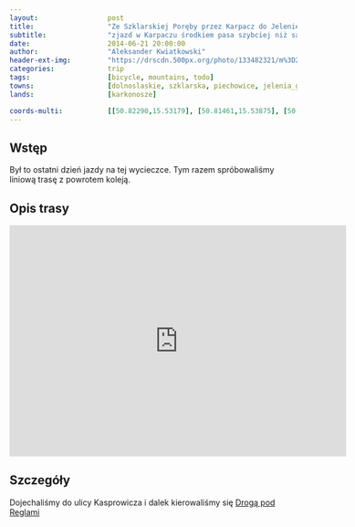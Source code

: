 ```yaml
---
layout:                 post
title:                  "Ze Szklarskiej Poręby przez Karpacz do Jeleniej Góry"
subtitle:               "zjazd w Karpaczu środkiem pasa szybciej niż samochody"
date:                   2014-06-21 20:00:00
author:                 "Aleksander Kwiatkowski"
header-ext-img:         "https://drscdn.500px.org/photo/133482321/m%3D2048/c89184b6ac780414fe4d75d3c687c503"
categories:             trip
tags:                   [bicycle, mountains, todo]
towns:                  [dolnoslaskie, szklarska, piechowice, jelenia_gora, podgorzyn, karpacz, myslakowice]
lands:                  [karkonosze]

coords-multi:           [[50.82290,15.53179], [50.81461,15.53875], [50.81688,15.60561], [50.80848,15.66397], [50.79416,15.69796], [50.79188,15.71624], [50.78618,15.71521], [50.78656,15.72114], [50.77446,15.72732], [50.77630,15.76010], [50.78691,15.75993], [50.79337,15.74339], [50.80929,15.76124], [50.81461,15.76231], [50.81871,15.73689], [50.82571,15.72573], [50.83438,15.73259], [50.84441,15.74083], [50.85698,15.73131], [50.87107,15.73337], [50.88379,15.74418], [50.89809,15.73208], [50.90258,15.74727], [50.90236,15.75491]]
---
```


[wiki-pod-reglami]:               https://pl.wikipedia.org/wiki/Droga_pod_Reglami_(Karkonosze)

[vimeo-1]:                        https://vimeo.com/102733027
[vimeo-2]:                        https://vimeo.com/102852842
[vimeo-3]:                        https://vimeo.com/102914366
[vimeo-4]:                        https://vimeo.com/99029563
[vimeo-5]:                        https://vimeo.com/102914367
[vimeo-6]:                        https://vimeo.com/98981440
[vimeo-7]:                        https://vimeo.com/102914368
[vimeo-8]:                        https://vimeo.com/102945365

Wstęp
-----

Był to ostatni dzień jazdy na tej wycieczce. Tym razem spróbowaliśmy liniową trasę
z powrotem koleją.

Opis trasy
----------

<iframe height='405' width='590' frameborder='0' allowtransparency='true' scrolling='no' src='https://www.strava.com/activities/156740137/embed/a8b1e73b29d1ac370b63eff55118dd21d54fff61'></iframe>

Szczegóły
---------

Dojechaliśmy do ulicy Kasprowicza i dalek kierowaliśmy się [Drogą pod Reglami][wiki-pod-reglami]
